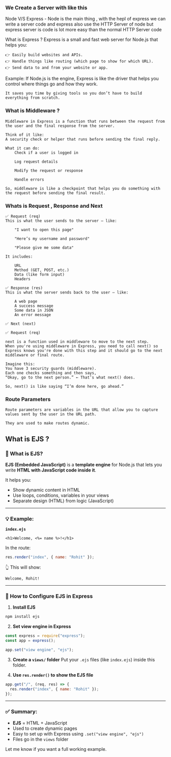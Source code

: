 ### We Create a Server with like this 

Node V/S Express - Node is the main thing , with the hepl of express we can write a server code 
and express also use the HTTP Server of node but express server is code is lot more easy than the normal HTTP Server code 

What is Express ?
    Express is a small and fast web server for Node.js that helps you:

    👉 Easily build websites and APIs.
    👉 Handle things like routing (which page to show for which URL).
    👉 Send data to and from your website or app.

Example:
    If Node.js is the engine, Express is like the driver that helps you control where things go and how they work.

    It saves you time by giving tools so you don’t have to build everything from scratch.

### What is Middleware ?
    Middleware in Express is a function that runs between the request from the user and the final response from the server.

    Think of it like:
    A security check or helper that runs before sending the final reply.

    What it can do:
        Check if a user is logged in

        Log request details

        Modify the request or response

        Handle errors

    So, middleware is like a checkpoint that helps you do something with the request before sending the final result.

### Whats is Request , Response and Next
    ✅ Request (req)
    This is what the user sends to the server — like:

        "I want to open this page"

        "Here’s my username and password"

        "Please give me some data"

    It includes:

        URL
        Method (GET, POST, etc.)
        Data (like form input)
        Headers
    
    ✅ Response (res)
    This is what the server sends back to the user — like:

        A web page
        A success message
        Some data in JSON
        An error message
    
    ✅ Next (next)

    ✅ Request (req)

    next is a function used in middleware to move to the next step.
    When you're using middleware in Express, you need to call next() so Express knows you're done with this step and it should go to the next middleware or final route.

    Imagine this:
    You have 3 security guards (middleware).
    Each one checks something and then says,
    “Okay, go to the next person.” ← That’s what next() does.

    So, next() is like saying “I’m done here, go ahead.”

### Route Parameters

    Route parameters are variables in the URL that allow you to capture values sent by the user in the URL path.

    They are used to make routes dynamic.

## What is EJS ?

### 🔷 What is EJS?

**EJS (Embedded JavaScript)** is a **template engine** for Node.js that lets you write **HTML with JavaScript code inside it**.

It helps you:

* Show dynamic content in HTML
* Use loops, conditions, variables in your views
* Separate design (HTML) from logic (JavaScript)

---

### 💡 Example:

**`index.ejs`**

```ejs
<h1>Welcome, <%= name %>!</h1>
```

In the route:

```js
res.render("index", { name: "Rohit" });
```

👆 This will show:

```
Welcome, Rohit!
```

---

### 🔧 How to Configure EJS in Express

1. **Install EJS**

```bash
npm install ejs
```

2. **Set view engine in Express**

```js
const express = require("express");
const app = express();

app.set("view engine", "ejs");
```

3. **Create a `views/` folder**
   Put your `.ejs` files (like `index.ejs`) inside this folder.

4. **Use `res.render()` to show the EJS file**

```js
app.get("/", (req, res) => {
  res.render("index", { name: "Rohit" });
});
```

---

### ✅ Summary:

* **EJS** = HTML + JavaScript
* Used to create dynamic pages
* Easy to set up with Express using `.set("view engine", "ejs")`
* Files go in the `views` folder

Let me know if you want a full working example.



